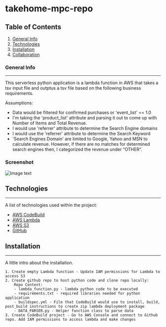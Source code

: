 # takehome-mpc-repo

## Table of Contents
1. [General Info](#general-info)
2. [Technologies](#technologies)
3. [Installation](#installation)
4. [Collaboration](#collaboration)

### General Info
***
This serverless python application is a lambda function in AWS that takes a tsv input file and outptus a tsv file based on the following business requirements.

Assumptions:

- Data would be filtered for confirmed purchases or 'event_list'  == 1.0 
- I'm taking the 'product_list' attribute and parsing it out to come up with Number of Items and Total Revenue.   
- I would use 'referrer' attribute to determine the Search Engine domains
- I would use the 'referrer' attribute to determine the Search Keyword
- 'Search Engines Domain' are limited to Google, Yahoo and MSN to calculate revenue.  However, if there are no matches for determined search engines then, I categorized the revenue under “OTHER”.


### Screenshot
![Image text](https://takehome-martin.s3.us-east-1.amazonaws.com/sys_design/sys_design_mpc.PNG?response-content-disposition=inline&X-Amz-Security-Token=IQoJb3JpZ2luX2VjEOb%2F%2F%2F%2F%2F%2F%2F%2F%2F%2FwEaCXVzLWVhc3QtMSJGMEQCICSWZZ84lJdLzNuNrwmz2rXumtNq0oaKMfq2EnNPmfG6AiBfpRBmfDRjTO1JYp%2Bv2Ph%2BDSU71nGAVPbFx%2FXGIHUUPiroAghOEAEaDDQ1NTc4NjkzNzIwOCIMRglX7vlvpwrny7KZKsUC3%2FJawb4F%2FZccfEOqaXMqdL%2BWTELq9DGvkVo0HJSOiWtvyDb0Hk0qFkJMYnfCQi21DEsZAYl0W1pdrv5mCsQ8%2F13D6fIJKxdGvMFC3FxWOSGVV3%2FGCrXpN1x8bjru4SN4J4tcaYYDCSbRaOpS89VlMnMjUF7lbpMzei%2Ff6Ha397L%2BrBiaecSdLarVtb9tbrfX%2Fj7Zm%2Bgf3LqijMcFzyKXs06ykLqsrbptswDkqWXE1D6yniqggyiXIS0Gk4ulZYDX8l4h5TbaqsNR3UbLPbqVgvPRDXt04N5v6P7h269%2FX3pJOYbW%2BGpq7qGbM1urYwAy3%2B3%2B6s7k7HKrOOVXxHsUxFeFCXzYSPEplG0SsLLA3EVzMrt7ESSuuqTTooRr2pNtRseDNNrVN77Kjlsu1VH2B9uJSfXt9KhPdzV3F0ct7EXXfxZi2DCpvNCXBjq0AgoVdGEH46v2fUIYa7VdAoOQz9SQBd7fo5HojGRyESxzDvdDuDWBqHMGBafDwz9Cf0ckQSsF%2BS9HeVUbkh6SQVvpamCFpA8xvBIpPYt5K9PiU14YQPZuEpez7MFx8oFucJ8BRrljcgrUrfgsML1y3GPzohEpumvuT9v8XeAYZkZ0BHxipnTGIfXAI1tAISnAjlaTHzETGZ1h%2F0I2RpJEJUUfWH9j9ogFOP%2BT4%2BCluJjqBHduYvmu%2FNRIc0GflKStgOvajhjyGOLhRPJcXleXDvUa0skr9FdVySp4LIfAZozbIaFqvITNtoSBpLYITyxupJMHDH6bnfh%2FYXeR%2FCqGSK%2FohKuGxJRL2nNnkd%2BKTi%2Faf3s2e%2BJlktbl6Z0zfeYYnARl8IpzW344l%2Bf2D9U03kK%2BWSby&X-Amz-Algorithm=AWS4-HMAC-SHA256&X-Amz-Date=20220810T211054Z&X-Amz-SignedHeaders=host&X-Amz-Expires=43200&X-Amz-Credential=ASIAWUHYEXN4OKN63SGG%2F20220810%2Fus-east-1%2Fs3%2Faws4_request&X-Amz-Signature=3a34a5c753b45e699435f87cea4a2ad2a977e7e516f9f0eec04967230f411089)
## Technologies
***
A list of technologies used within the project:
* [AWS CodeBuild](https://aws.amazon.com/codebuild/)
* [AWS Lambda](https://aws.amazon.com/lambda/)
* [AWS S3](https://example.com)
* [GitHub](https://github.com)
## Installation
***
A little intro about the installation. 
```
1. Create empty Lambda function - Update IAM permissions for Lambda to access S3 
2. Create github repo to host python code and clone repo locally:
    Repo Content:
    - lambda_function.py - lambda python code to be executed
    - requirements.txt - required libraries needed for python application
    - buildspec.yml - File that CodeBuild would use to install, build, post_build instructions to create zip lambda deployment package
    - DATA_PARSER.py - Helper function class to parse data
3. Create CodeBuild project - Go to AWS Console and connect to Github repo. Add IAM permissions to access lambda and make changes 

```